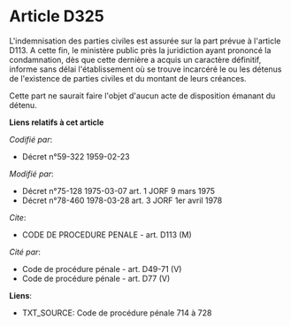 # Article D325

L'indemnisation des parties civiles est assurée sur la part prévue à l'article D113. A cette fin, le ministère public près la
juridiction ayant prononcé la condamnation, dès que cette dernière a acquis un caractère définitif, informe sans délai
l'établissement où se trouve incarcéré le ou les détenus de l'existence de parties civiles et du montant de leurs créances.

Cette part ne saurait faire l'objet d'aucun acte de disposition émanant du détenu.

**Liens relatifs à cet article**

_Codifié par_:

  - Décret n°59-322 1959-02-23

_Modifié par_:

  - Décret n°75-128 1975-03-07 art. 1 JORF 9 mars 1975
  - Décret n°78-460 1978-03-28 art. 3 JORF 1er avril 1978

_Cite_:

  - CODE DE PROCEDURE PENALE - art. D113 (M)

_Cité par_:

  - Code de procédure pénale - art. D49-71 (V)
  - Code de procédure pénale - art. D77 (V)

**Liens**:

  - TXT_SOURCE: Code de procédure pénale 714 à 728
